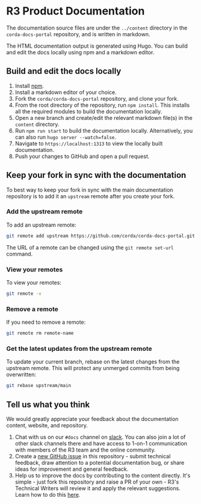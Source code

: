 # R3 Product Documentation

The documentation source files are under the `../content` directory in the `corda-docs-portal` repository, and is written in markdown.

The HTML documentation output is generated using Hugo. You can build and edit the docs locally using npm and a markdown editor.

## Build and edit the docs locally

1. Install [npm](https://docs.npmjs.com/downloading-and-installing-node-js-and-npm).
2. Install a markdown editor of your choice.
3. Fork the `corda/corda-docs-portal` repository, and clone your fork.
4. From the root directory of the repository, run `npm install`. This installs all the required modules to build the documentation locally.
5. Open a new branch and create/edit the relevant markdown file(s) in the `content` directory.
6. Run `npm run start` to build the documentation locally. Alternatively, you can also run `hugo server --watch=false`.
7. Navigate to `https://localhost:1313` to view the locally built documentation.
8. Push your changes to GitHub and open a pull request.

## Keep your fork in sync with the documentation

To best way to keep your fork in sync with the main documentation repository is to add it an `upstream` remote after you create your fork.

### Add the upstream remote

To add an upstream remote:

```bash
git remote add upstream https://github.com/corda/corda-docs-portal.git
```

The URL of a remote can be changed using the `git remote set-url` command.

### View your remotes

To view your remotes:

```bash
git remote -v
```

### Remove a remote

If you need to remove a remote:

```bash
git remote rm remote-name
```

### Get the latest updates from the upstream remote

To update your current branch, rebase on the latest changes from the upstream remote. This will protect any unmerged commits from being overwritten:

```bash
git rebase upstream/main
```

## Tell us what you think

We would greatly appreciate your feedback about the documentation content, website, and repository.

1. Chat with us on our `#docs` channel on [slack](https://cordaledger.slack.com/archives/C01Q3RQ7E8M). You can also join a lot of other slack channels there and have access to 1-on-1 communication with members of the R3 team and the online community.
2. Create a [new GitHub issue](https://github.com/corda/corda-docs/issues/new) in this repository - submit technical feedback, draw attention to a potential documentation bug, or share ideas for improvement and general feedback.
3. Help us to improve the docs by contributing to the content directly. It's simple - just fork this repository and raise a PR of your own - R3's Technical Writers will review it and apply the relevant suggestions. Learn how to do this [here](https://docs.r3.com/en/platform/corda/4.8/open-source/building-the-docs.html).
